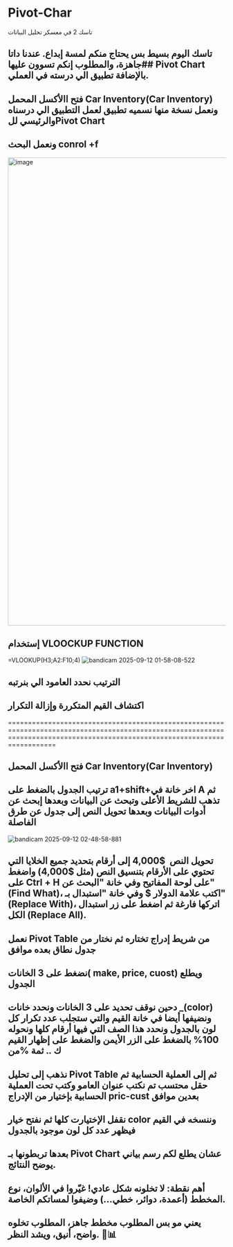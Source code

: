 # Pivot-Char
تاسك 2 في معسكر تحليل البيانات
## تاسك اليوم بسيط بس يحتاج منكم لمسة إبداع. عندنا داتا جاهزة، والمطلوب إنكم تسوون عليها## Pivot Chart بالإضافة تطبيق الي درسته في العملي.


## فتح االأكسل المحمل Car Inventory(Car Inventory) ونعمل نسخة منها نسميه تطبيق لعمل التطبيق الي درسناه والرئيسي للPivot Chart

## ونعمل البحث conrol +f 
<img width="1920" height="1080" alt="image" src="https://github.com/user-attachments/assets/0f636364-4c93-4dfc-a420-4e8185d58421" />

## إستخدام VLOOCKUP FUNCTION 
=VLOOKUP(H3;A2:F10;4)
![bandicam 2025-09-12 01-58-08-522](https://github.com/user-attachments/assets/b1d692e3-e2d5-44af-950c-6f9a8a66adaa)

## الترتيب نحدد العامود الي بنرتبه

## اكتشاف القيم المتكررة وإزالة التكرار
==============================================================================================================================================================================

## فتح االأكسل المحمل Car Inventory(Car Inventory)

## ترتيب الجدول بالضغط على a1+shift+اخر خانة في A ثم تذهب للشريط الأعلى وتبحث عن البيانات وبعدها إبحث عن أدوات البيانات وبعدها تحويل النص إلى جدول عن طرق الفاصلة
![bandicam 2025-09-12 02-48-58-881](https://github.com/user-attachments/assets/11b57922-bafa-4f57-ac71-dbc40d19258c)

## تحويل  النص  $4,000 إلى أرقام بتحديد جميع الخلايا التي تحتوي على الأرقام بتنسيق النص (مثل $4,000) واضغط على Ctrl + H على لوحة المفاتيح وفي خانة "البحث عن" (Find What)، اكتب علامة الدولار $ وفي خانة "استبدال بـ" (Replace With)، اتركها فارغة ثم اضغط على زر استبدال الكل (Replace All).

## نعمل Pivot Table من شريط إدراج تختاره ثم نختار من جدول نطاق بعده موافق

## نضغط على 3 الخانات( make, price, cuost) ويطلع الجدول

## دحين نوقف تحديد على 3 الخانات ونحدد خانات _(color) ونضيفها أيضا في خانة القيم والتي ستجلب عدد تكرار كل لون بالجدول ونحدد هذا الصف التي فيها أرقام كلها ونحوله 100% بالضغط على الزر الأيمن والضغط على إظهار القيم ك .. ثمة %من

## 

## نذهب إلى تحليل Pivot Table ثم إلى العملية الحسابية ثم حقل محتسب تم نكتب عنوان العامو وكتب تحت العملية الحسابية بإختيار من الإدراج pric-cust بعدين موافق

## نقفل الإختيارت كلها ثم نفتح خيار color وننسخه في القيم فيظهر عدد كل لون موجود بالجدول


## بعدها تربطونها بـ Pivot Chart عشان يطلع لكم رسم بياني يوضح النتائج.

## أهم نقطة: لا تخلونه شكل عادي! غيّروا في الألوان، نوع المخطط (أعمدة، دوائر، خطي…) وضيفوا لمساتكم الخاصة.

## يعني مو بس المطلوب مخطط جاهز، المطلوب تخلوه واضح، أنيق، ويشد النظر. 🎨📊
